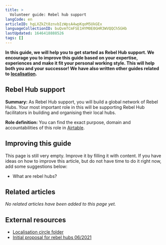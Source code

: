 ```yaml
---
title: >
  Volunteer guide: Rebel hub support
langCode: en
articleID: hgLXZkZt8znvbIzWpsA4wpKqoM5UkGEx
languageCollectionID: buQvmfCmFSE1HYM0E0GHR3WVQQCh5GHb
lastUpdated: 1646418888526
tags: []
---
```


**In this guide, we will help you to get started as Rebel Hub support. We encourage you to improve this guide based on your expertise, experiences and make it fit your personal working style. This will help both you and your successor! We have also written other guides related to** [**localisation**](/support/localisation)**.**

## Rebel Hub support

**Summary:** As Rebel Hub support, you will build a global network of Rebel Hubs. Your most important role in this will be supporting Rebel Hub facilitators in building and organising their local hubs.

**Role definition:** You can find the exact purpose, domain and accountabilities of this role in [Airtable](https://airtable.com/shr6GqOJ7587fNbEn/tbloV4g8loVisebVz/viwcTSIOwzDuE9XBn/recEvF60ALJ8P35UT).

## Improving this guide

This page is still very empty. Improve it by filling it with content. If you have ideas on how to improve this article, but do not have time to do it right now, add some suggestions below:

-   What are rebel hubs?

## Related articles

_No related articles have been added to this page yet._

## External resources

-   [Localisation circle folder](https://drive.google.com/drive/folders/1VYanhnyFSG9KxrgQrv2UuHuUKx2NIyoK?usp=sharing)
-   [Initial proposal for rebel hubs 06/2021](https://docs.google.com/document/d/1RLC8OHYbzKo4v4UDkao27Z2NQIy5OBSc_SXs0uLqMBk/edit?usp=sharing)